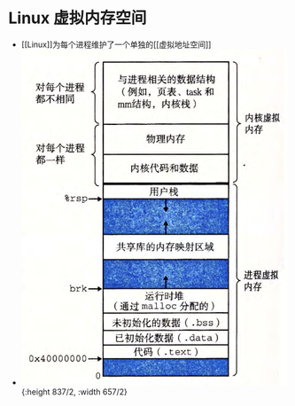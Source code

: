 # Linux 虚拟内存空间
- [[Linux]]为每个进程维护了一个单独的[[虚拟地址空间]]
- ![image.png](../assets/image_1701957731407_0.png){:height 837/2, :width 657/2}